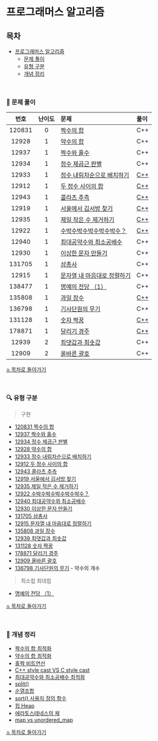 # 프로그래머스 알고리즘


## 목차
- [프로그래머스 알고리즘](#프로그래머스-알고리즘)
  - [문제 풀이](#-문제-풀이)
  - [유형 구분](#-유형-구분)
  - [개념 정리](#-개념-정리)
    
</br>

### 📝 문제 풀이

| 번호 | 난이도 | 문제 | 풀이 |
| :-: | :-: | :-- | :-- |
| 120831 | 0 | [짝수의 합](./0/120831. 짝수의 합) | C++ |
| 12928 | 1 | [약수의 합](./1/12928. 약수의 합) | C++ |
| 12937 | 1 | [짝수와 홀수](./1/12937. 짝수와 홀수) | C++ |
| 12934 | 1 | [정수 제곱근 판별](./1/12934. 정수 제곱근 판별) | C++ |
| 12933 | 1 | [정수 내림차순으로 배치하기](./1/12933. 정수 내림차순으로 배치하기) | [C++](./1/12933. 정수 내림차순으로 배치하기/12933.md) |
| 12912 | 1 | [두 정수 사이의 합](./1/12912. 두 정수 사이의 합) | [C++](./1/12912. 두 정수 사이의 합/12912.md) |
| 12943 | 1 | [콜라츠 추측](./1/12943. 콜라츠 추측) | [C++](./1/12943. 콜라츠 추측/12943.md) |
| 12919 | 1 | [서울에서 김서방 찾기](./1/12919. 서울에서 김서방 찾기) | [C++](./1/12919. 서울에서 김서방 찾기/12919.md) |
| 12935 | 1 | [제일 작은 수 제거하기](./1/12935. 제일 작은 수 제거하기) | [C++](./1/12935. 제일 작은 수 제거하기/제일 작은 수 제거하기.cpp) |
| 12922 | 1 | [수박수박수박수박수박수？](./1/12922. 수박수박수박수박수박수？) | [C++](./1/12922. 수박수박수박수박수박수？/수박수박수박수박수박수？.cpp) |
| 12940 | 1 | [최대공약수와 최소공배수](./1/12940. 최대공약수와 최소공배수) | C++ |
| 12930 | 1 | [이상한 문자 만들기](./1/12930. 이상한 문자 만들기) | C++ |
| 131705 | 1 | [삼총사](./1/131705. 삼총사) | C++ |
| 12915 | 1 | [문자열 내 마음대로 정렬하기](./1/12915. 문자열 내 마음대로 정렬하기) | C++ |
| 138477 | 1 | [명예의 전당 （1）](./1/138477. 명예의 전당 （1）) | C++ |
| 135808 | 1 | [과일 장수](./1/135808. 과일 장수) | [C++](./1/135808. 과일 장수/135808.md) |
| 136798 | 1 | [기사단원의 무기](./1/136798. 기사단원의 무기) | C++ |
| 131128 | 1 | [숫자 짝꿍](./1/131128. 숫자 짝꿍) | [C++](./1/131128. 숫자 짝꿍/131128.md) |
| 178871 | 1 | [달리기 경주](.1/178871. 달리기 경주) | [C++](./1/178871. 달리기 경주/178871.md) |
| 12939 | 2 | [최댓값과 최솟값](./2/12939. 최댓값과 최솟값) | C++ |
| 12909 | 2 | [올바른 괄호](./2/12909. 올바른 괄호) | C++ |



[🔝 목차로 돌아가기](#프로그래머스-알고리즘)

</br>

### 🔍 유형 구분
> 구현
- [120831 짝수의 합](./0/120831. 짝수의 합)
- [12937 짝수와 홀수](./1/12937. 짝수와 홀수)
- [12934 정수 제곱근 판별](./1/12934. 정수 제곱근 판별)
- [12928 약수의 합](./1/12928. 약수의 합)
- [12933 정수 내림차순으로 배치하기](./1/12933. 정수 내림차순으로 배치하기)
- [12912 두 정수 사이의 합](./1/12912. 두 정수 사이의 합)
- [12943 콜라츠 추측](./1/12943. 콜라츠 추측)
- [12919 서울에서 김서방 찾기](./1/12919. 서울에서 김서방 찾기)
- [12935 제일 작은 수 제거하기](./1/12935. 제일 작은 수 제거하기)
- [12922 수박수박수박수박수박수？](./1/12922. 수박수박수박수박수박수？)
- [12940 최대공약수와 최소공배수](./1/12940. 최대공약수와 최소공배수)
- [12930 이상한 문자 만들기](./1/12930. 이상한 문자 만들기)
- [131705 삼총사](./1/131705. 삼총사)
- [12915 문자열 내 마음대로 정렬하기](./1/12915. 문자열 내 마음대로 정렬하기)
- [135808 과일 장수](./1/135808. 과일 장수)
- [12939 최댓값과 최솟값](./2/12939. 최댓값과 최솟값)
- [131128 숫자 짝꿍](./1/131128. 숫자 짝꿍)
- [178871 달리기 경주](.1/178871. 달리기 경주)
- [12909 올바른 괄호](./2/12909. 올바른 괄호)
- [136798 기사단원의 무기](./1/136798. 기사단원의 무기) - 약수의 개수

> 최소힙 최대힙
- [명예의 전당 （1）](./1/138477. 명예의 전당 （1）)

[🔝 목차로 돌아가기](#프로그래머스-알고리즘)

</br>


### 🔖 개념 정리
- [짝수의 합 최적화](./0/120831. 짝수의 합/짝수의합최적화.md)
- [약수의 합 최적화](./1/12928. 약수의 합/약수의합최적화.md)
- [홀짝 비트연산](./1/12937. 짝수와 홀수/홀짝비트연산.md)
- [C++ style cast VS C style cast](./1/12934. 정수 제곱근 판별/C++styleCast와CstyleCast.md)
- [최대공약수와 최소공배수 최적화](./1/12940. 최대공약수와 최소공배수/최대공약수와 최소공배수.cpp)
- [split()](https://github.com/taene/Algorithm/blob/a0c7bbaeea8041ae046510455862e337ba766c7e/%ED%94%84%EB%A1%9C%EA%B7%B8%EB%9E%98%EB%A8%B8%EC%8A%A4/1/12930.%E2%80%85%EC%9D%B4%EC%83%81%ED%95%9C%E2%80%85%EB%AC%B8%EC%9E%90%E2%80%85%EB%A7%8C%EB%93%A4%EA%B8%B0/string%20split().md)
- [순열조합](./1/131705. 삼총사/순열조합.md)
- [sort() 사용자 정의 함수](./1/12915. 문자열 내 마음대로 정렬하기/문자열 내 마음대로 정렬하기.cpp)
- [힙 Heap](./1/138477. 명예의 전당 （1）/힙Heap.md)
- [에라토스테네스의 체](https://github.com/taene/Algorithm/blob/e40575c9e76aa1f0182b260ed33a3d72c6ff2739/%ED%94%84%EB%A1%9C%EA%B7%B8%EB%9E%98%EB%A8%B8%EC%8A%A4/1/136798.%E2%80%85%EA%B8%B0%EC%82%AC%EB%8B%A8%EC%9B%90%EC%9D%98%E2%80%85%EB%AC%B4%EA%B8%B0/%EC%97%90%EB%9D%BC%ED%86%A0%EC%8A%A4%ED%85%8C%EB%84%A4%EC%8A%A4%EC%9D%98%20%EC%B2%B4.md)
- [map vs unordered_map](./1/178871. 달리기 경주/178871.md)
  
[🔝 목차로 돌아가기](#프로그래머스-알고리즘)


